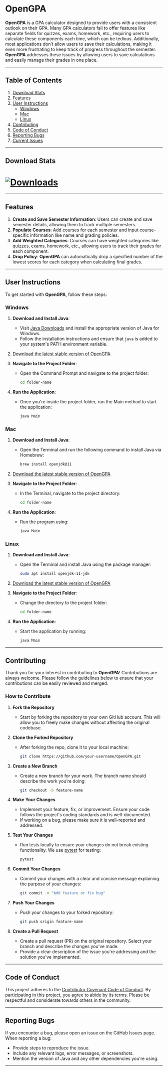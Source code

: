 # OpenGPA

**OpenGPA** is a GPA calculator designed to provide users with a consistent outlook on their GPA. Many GPA calculators fail to offer features like separate fields for quizzes, exams, homework, etc., requiring users to calculate these components each time, which can be tedious. Additionally, most applications don’t allow users to save their calculations, making it even more frustrating to keep track of progress throughout the semester. **OpenGPA** addresses these issues by allowing users to save calculations and easily manage their grades in one place.

---

## Table of Contents
1. [Download Stats](#download-stats)
2. [Features](#features)
3. [User Instructions](#user-instructions)
   - [Windows](#windows)
   - [Mac](#mac)
   - [Linux](#linux)
4. [Contributing](#contributing)
5. [Code of Conduct](#code-of-conduct)
6. [Reporting Bugs](#reporting-bugs)
7. [Current Issues](#current-issues)

---

## Download Stats

# [![Downloads](https://img.shields.io/github/downloads/AL-DN/OpenGPA/total)](https://github.com/AL-DN/OpenGPA/releases)

---

## Features

1. **Create and Save Semester Information**: Users can create and save semester details, allowing them to track multiple semesters.
2. **Populate Courses**: Add courses for each semester and input course-specific information like name and grading policies.
3. **Add Weighted Categories**: Courses can have weighted categories like quizzes, exams, homework, etc., allowing users to track their grades for each component.
4. **Drop Policy**: **OpenGPA** can automatically drop a specified number of the lowest scores for each category when calculating final grades.

---

## User Instructions

To get started with **OpenGPA**, follow these steps:

### Windows

1. **Download and Install Java**: 
   - Visit [Java Downloads](https://www.oracle.com/java/technologies/javase-jdk11-downloads.html) and install the appropriate version of Java for Windows.
   - Follow the installation instructions and ensure that `java` is added to your system's PATH environment variable.

2. [Download the latest stable version of OpenGPA](https://github.com/AL-DN/OpenGPA/releases)


3. **Navigate to the Project Folder**:
   - Open the Command Prompt and navigate to the project folder:
     ```bash
     cd folder-name
     ```

4. **Run the Application**:
   - Once you're inside the project folder, run the Main method to start the application:
     ```bash
     java Main
     ```

### Mac

1. **Download and Install Java**:
   - Open the Terminal and run the following command to install Java via Homebrew:
     ```bash
     brew install openjdk@11
     ```

2. [Download the latest stable version of OpenGPA](https://github.com/AL-DN/OpenGPA/releases)

3. **Navigate to the Project Folder**:
   - In the Terminal, navigate to the project directory:
     ```bash
     cd folder-name
     ```

4. **Run the Application**:
   - Run the program using:
     ```bash
     java Main
     ```

### Linux

1. **Download and Install Java**:
   - Open the Terminal and install Java using the package manager:
     ```bash
     sudo apt install openjdk-11-jdk
     ```

2. [Download the latest stable version of OpenGPA](https://github.com/AL-DN/OpenGPA/releases)

3. **Navigate to the Project Folder**:
   - Change the directory to the project folder:
     ```bash
     cd folder-name
     ```

4. **Run the Application**:
   - Start the application by running:
     ```bash
     java Main
     ```

---

## Contributing

Thank you for your interest in contributing to **OpenGPA**! Contributions are always welcome. Please follow the guidelines below to ensure that your contributions can be easily reviewed and merged.

### How to Contribute

1. **Fork the Repository**
    - Start by forking the repository to your own GitHub account. This will allow you to freely make changes without affecting the original codebase.
   
2. **Clone the Forked Repository**
    - After forking the repo, clone it to your local machine:
      ```bash
      git clone https://github.com/your-username/OpenGPA.git
      ```

3. **Create a New Branch**
    - Create a new branch for your work. The branch name should describe the work you’re doing:
      ```bash
      git checkout -b feature-name
      ```

4. **Make Your Changes**
    - Implement your feature, fix, or improvement. Ensure your code follows the project's coding standards and is well-documented.
    - If working on a bug, please make sure it is well-reported and addressed.

5. **Test Your Changes**
    - Run tests locally to ensure your changes do not break existing functionality. We use [pytest](https://pytest.org/) for testing:
      ```bash
      pytest
      ```

6. **Commit Your Changes**
    - Commit your changes with a clear and concise message explaining the purpose of your changes:
      ```bash
      git commit -m "Add feature or fix bug"
      ```

7. **Push Your Changes**
    - Push your changes to your forked repository:
      ```bash
      git push origin feature-name
      ```

8. **Create a Pull Request**
    - Create a pull request (PR) on the original repository. Select your branch and describe the changes you've made.
    - Provide a clear description of the issue you're addressing and the solution you've implemented.

---

## Code of Conduct

This project adheres to the [Contributor Covenant Code of Conduct](https://www.contributor-covenant.org/). By participating in this project, you agree to abide by its terms. Please be respectful and considerate towards others in the community.

---

## Reporting Bugs

If you encounter a bug, please open an issue on the GitHub Issues page. When reporting a bug:
- Provide steps to reproduce the issue.
- Include any relevant logs, error messages, or screenshots.
- Mention the version of Java and any other dependencies you're using.

---



